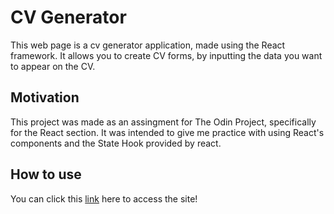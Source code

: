# CV Generator

This web page is a cv generator application, made using the React framework. It allows you to create CV forms, by inputting the data you want to appear on the CV.

## Motivation

This project was made as an assingment for The Odin Project, specifically for the React section. It was intended to give me practice with using React's components and the State Hook provided by react.

## How to use

You can click this [link](https://https://stately-axolotl-b335a5.netlify.app/) here to access the site!
